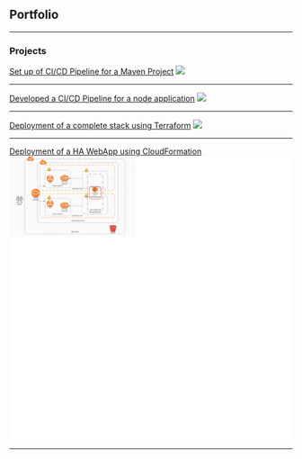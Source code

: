 ## Portfolio

---

### Projects 

[Set up of CI/CD Pipeline for a Maven Project](/sample_page)
<img src="images/dummy_thumbnail.jpg?raw=true"/>

---
[Developed a CI/CD Pipeline for a node application](/pdf/sample_presentation.pdf)
<img src="images/dummy_thumbnail.jpg?raw=true"/>

---
[Deployment of a complete stack using Terraform](http://example.com/)
<img src="images/dummy_thumbnail.jpg?raw=true"/>

---

[Deployment of a HA WebApp using CloudFormation](https://github.com/dammy092002/CloudFormation-Deployment-of-a-Webapp-Project)
<img src="images/WebApp.png?raw=true"/>

---

